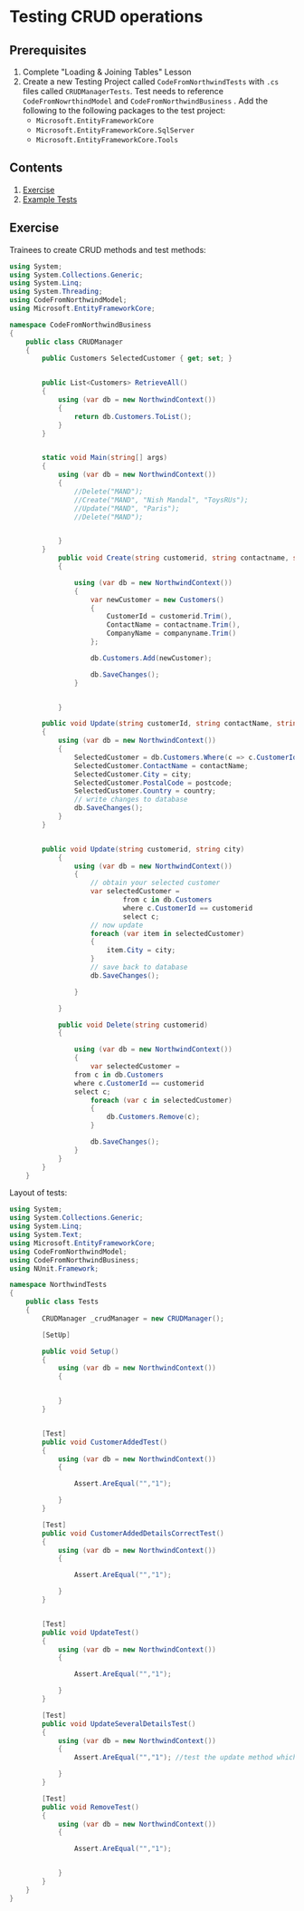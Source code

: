 # Testing CRUD operations

## Prerequisites

1. Complete "Loading & Joining Tables" Lesson
2. Create a new Testing Project called `CodeFromNorthwindTests` with `.cs` files called `CRUDManagerTests`. Test needs to reference `CodeFromNowrthindModel` and `CodeFromNorthwindBusiness` . Add the following to the following packages to the test project:
   - `Microsoft.EntityFrameworkCore`
   - `Microsoft.EntityFrameworkCore.SqlServer`
   - `Microsoft.EntityFrameworkCore.Tools`

## Contents

1. [Exercise](#exercise)
2. [Example Tests](#Example-tests)



## Exercise

Trainees to create CRUD methods and test methods:

```c#
using System;
using System.Collections.Generic;
using System.Linq;
using System.Threading;
using CodeFromNorthwindModel;
using Microsoft.EntityFrameworkCore;

namespace CodeFromNorthwindBusiness
{
	public class CRUDManager
	{
		public Customers SelectedCustomer { get; set; }


		public List<Customers> RetrieveAll()
		{
			using (var db = new NorthwindContext())
			{
				return db.Customers.ToList();
			}
		}


		static void Main(string[] args)
		{
			using (var db = new NorthwindContext())
			{
				//Delete("MAND");
				//Create("MAND", "Nish Mandal", "ToysRUs");
				//Update("MAND", "Paris");
				//Delete("MAND");


			}
		}
			public void Create(string customerid, string contactname, string companyname)
			{

				using (var db = new NorthwindContext())
				{
					var newCustomer = new Customers()
					{
						CustomerId = customerid.Trim(),
						ContactName = contactname.Trim(),
						CompanyName = companyname.Trim()
					};

					db.Customers.Add(newCustomer);

					db.SaveChanges();
				}


			}

		public void Update(string customerId, string contactName, string city, string postcode, string country)
		{
			using (var db = new NorthwindContext())
			{
				SelectedCustomer = db.Customers.Where(c => c.CustomerId == customerId).FirstOrDefault();
				SelectedCustomer.ContactName = contactName;
				SelectedCustomer.City = city;
				SelectedCustomer.PostalCode = postcode;
				SelectedCustomer.Country = country;
				// write changes to database
				db.SaveChanges();
			}
		}


		public void Update(string customerid, string city)
			{
				using (var db = new NorthwindContext())
				{
					// obtain your selected customer
					var selectedCustomer =
							from c in db.Customers
							where c.CustomerId == customerid
							select c;
					// now update
					foreach (var item in selectedCustomer)
					{
						item.City = city;
					}
					// save back to database
					db.SaveChanges();

				}

			}

			public void Delete(string customerid)
			{

				using (var db = new NorthwindContext())
				{
					var selectedCustomer =
				from c in db.Customers
				where c.CustomerId == customerid
				select c;
					foreach (var c in selectedCustomer)
					{
						db.Customers.Remove(c);
					}

					db.SaveChanges();
				}
			}
		}
	}

```

Layout of tests:

```C#
using System;
using System.Collections.Generic;
using System.Linq;
using System.Text;
using Microsoft.EntityFrameworkCore;
using CodeFromNorthwindModel;
using CodeFromNorthwindBusiness;
using NUnit.Framework;

namespace NorthwindTests
{
	public class Tests
	{
		CRUDManager _crudManager = new CRUDManager();

		[SetUp]

		public void Setup()
		{
			using (var db = new NorthwindContext())
			{


			}
		}


		[Test]
		public void CustomerAddedTest()
		{
			using (var db = new NorthwindContext())
			{

				Assert.AreEqual("","1");

			}
		}

		[Test]
		public void CustomerAddedDetailsCorrectTest()
		{
			using (var db = new NorthwindContext())
			{

				Assert.AreEqual("","1");

			}
		}


		[Test]
		public void UpdateTest()
		{
			using (var db = new NorthwindContext())
			{

				Assert.AreEqual("","1");

			}
		}

		[Test]
		public void UpdateSeveralDetailsTest()
		{
			using (var db = new NorthwindContext())
			{
				Assert.AreEqual("","1"); //test the update method which takes 5 parameters

			}
		}

		[Test]
		public void RemoveTest()
		{
			using (var db = new NorthwindContext())
			{

				Assert.AreEqual("","1");


			}
		}
	}
}
```


